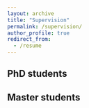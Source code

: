 ```yaml
---
layout: archive
title: "Supervision"
permalink: /supervision/
author_profile: true
redirect_from:
  - /resume
---
```


## PhD students



## Master students




